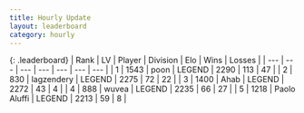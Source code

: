 ```yaml
---
title: Hourly Update
layout: leaderboard
category: hourly
---
```


{: .leaderboard}
| Rank | LV | Player | Division | Elo | Wins | Losses |
| --- | --- | --- | --- | --- | --- | --- |
| <span data-change="0">1</span> | 1543 | <span title="ID: 540690">poon</span> | LEGEND | <span data-change="12">2290</span> | <span data-change="2">113</span> | <span data-change="0">47</span> |
| <span data-change="0">2</span> | 830 | <span title="ID: 628282">lagzendery</span> | LEGEND | <span data-change="0">2275</span> | <span data-change="0">72</span> | <span data-change="0">22</span> |
| <span data-change="0">3</span> | 1400 | <span title="ID: 402846">Ahab</span> | LEGEND | <span data-change="0">2272</span> | <span data-change="0">43</span> | <span data-change="0">4</span> |
| <span data-change="1">4</span> | 888 | <span title="ID: 740957">wuvea</span> | LEGEND | <span data-change="24">2235</span> | <span data-change="4">66</span> | <span data-change="0">27</span> |
| <span data-change="-1">5</span> | 1218 | <span title="ID: 512212">Paolo Aluffi</span> | LEGEND | <span data-change="0">2213</span> | <span data-change="0">59</span> | <span data-change="0">8</span> |
